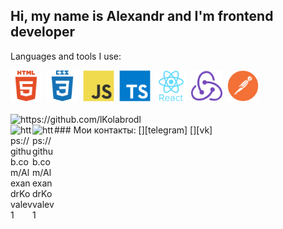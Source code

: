 ## Hi, my name is Alexandr and I'm frontend developer
Languages and tools I use:
<div>
  <img src="https://github.com/devicons/devicon/blob/master/icons/html5/html5-plain-wordmark.svg" title="HTML" alt="HTML" width="50" height="50"/>&nbsp;
  <img src="https://github.com/devicons/devicon/blob/master/icons/css3/css3-plain-wordmark.svg" title="CSS" alt="CSS" width="50" height="50"/>&nbsp;
  <img src="https://github.com/devicons/devicon/blob/master/icons/javascript/javascript-original.svg" title="JavaScript" alt="JavaScript" width="50" height="50"/>&nbsp;
  <img src="https://github.com/devicons/devicon/blob/master/icons/typescript/typescript-original.svg" title="TypeScript" alt="TypeScript" width="50" height="50"/>&nbsp;
  <img src="https://github.com/devicons/devicon/blob/master/icons/react/react-original-wordmark.svg" title="React" alt="React" width="50" height="50"/>&nbsp;
  <img src="https://github.com/devicons/devicon/blob/master/icons/redux/redux-original.svg" title="React" alt="Redux" width="50" height="50"/>&nbsp;
    <img src="https://github.com/devicons/devicon/blob/master/icons/postman/postman-original.svg" title="React" alt="Postman" width="50" height="50"/>&nbsp;

</div>
<br/>     
    <img align="left" alt="https://github.com/lKolabrodl" src="https://www.codewars.com/users/LuckyLifeMan/badges/small" />
<br/>
### Мои контакты:
[<img align="left" alt="https://github.com/AlexandrKovalev1" width="35px" src="https://img.icons8.com/?size=100&id=112159&format=png&color=000000" />][telegram]
[<img align="left" alt="https://github.com/AlexandrKovalev1" width="35px" src="https://img.icons8.com/?size=100&id=112287&format=png&color=000000" />][vk]

<br/>

[telegram]:https://t.me/FrontendDevAlexander
[vk]: https://vk.com/id26745777
  
